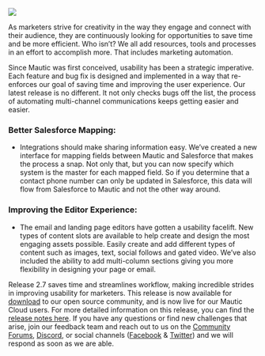 ![](https://www.mautic.org/wp-content/uploads/2017/03/computerScreenV2-1024x512.jpg)


As marketers strive for creativity in the way they engage and connect with their audience, they are continuously looking for opportunities to save time and be more efficient. Who isn’t? We all add resources, tools and processes in an effort to accomplish more. That includes marketing automation. 

Since Mautic was first conceived, usability has been a strategic imperative. Each feature and bug fix is designed and implemented in a way that re-enforces our goal of saving time and improving the user experience. Our latest release is no different. It not only checks bugs off the list, the process of automating multi-channel communications keeps getting easier and easier. 


### Better Salesforce Mapping:



- Integrations should make sharing information easy. We’ve created a new interface for mapping fields between Mautic and Salesforce that makes the process a snap. Not only that, but you can now specify which system is the master for each mapped field. So if you determine that a contact phone number can only be updated in Salesforce, this data will flow from Salesforce to Mautic and not the other way around. 




### Improving the Editor Experience:



- The email and landing page editors have gotten a usability facelift. New types of content slots are available to help create and design the most engaging assets possible. Easily create and add different types of content such as images, text, social follows and gated video. We’ve also included the ability to add multi-column sections giving you more flexibility in designing your page or email.



Release 2.7 saves time and streamlines workflow, making incredible strides in improving usability for marketers. This release is now available for [download](https://www.mautic.org/download) to our open source community, and is now live for our Mautic Cloud users. For more detailed information on this release, you can find the [release notes here](https://github.com/mautic/mautic/releases/tag/2.7.0). If you have any questions or find new challenges that arise, join our feedback team and reach out to us on the [Community Forums](https://www.mautic.org/community), [Discord](https://discord.gg/mautic), or social channels ([Facebook](https://www.facebook.com/trymautic) & [Twitter](https://www.twitter.com/mautic)) and we will respond as soon as we are able.